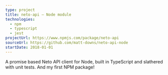 ```yaml
---
type: project
title: neto-api — Node module
technologies:
  - npm
  - typescript
  - jest
projectUrl: https://www.npmjs.com/package/neto-api
sourceUrl: https://github.com/matt-downs/neto-api-node
startDate: 2018-01-01
---
```


A promise based Neto API client for Node, built in TypeScript and slathered with unit tests. And my first NPM package!
